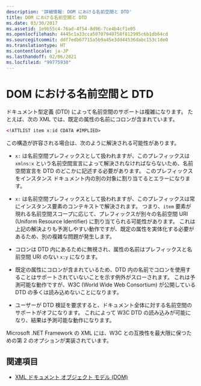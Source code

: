 ```yaml
---
description: '詳細情報: DOM における名前空間と DTD'
title: DOM における名前空間と DTD
ms.date: 03/30/2017
ms.assetid: 1e9b55c4-76ad-4f54-8d96-7ce4b4cf1e05
ms.openlocfilehash: 4445c1a33cca50707940758f812995c6b1db64cd
ms.sourcegitcommit: ddf7edb67715a5b9a45e3dd44536dabc153c1de0
ms.translationtype: HT
ms.contentlocale: ja-JP
ms.lasthandoff: 02/06/2021
ms.locfileid: "99775930"
---
```

# <a name="namespaces-and-dtds-in-the-dom"></a>DOM における名前空間と DTD

ドキュメント型定義 (DTD) によって名前空間のサポートは複雑になります。 たとえば、次の XML では、既定の属性の名前にコロンが含まれています。  
  
```xml  
<!ATTLIST item x:id CDATA #IMPLIED>  
```  
  
 この構造が許容される場合は、次のように解決される可能性があります。  
  
- `x:` は名前空間プレフィックスとして扱われますが、このプレフィックスは `xmlns:x` という名前空間宣言によって解決されなければならないため、名前空間宣言を DTD のどこかに記述する必要があります。 このプレフィックスをインスタンス ドキュメント内の別の対象に割り当てるとエラーになります。  
  
- `x:` は名前空間プレフィックスとして扱われますが、このプレフィックスは常にインスタンス要素のコンテキストで解決されます。 つまり、`item` 要素が現れる名前空間スコープに応じて、プレフィックスが別々の名前空間 URI (Uniform Resource Identifier) に割り当てられる可能性があります。 これは上記の解決よりも予測しやすい動作ですが、既定の属性を実体化する必要があるため、別の複雑な問題が発生します。  
  
- コロンは DTD 内にあるために無視され、属性の名前はプレフィックスと名前空間 URI のない `x:y` になります。  
  
- 既定の属性にコロンが含まれているため、DTD 内の名前でコロンを使用することはサポートされていないことを示す例外がスローされます。 これは予測可能な動作ですが、W3C (World Wide Web Consortium) が公開している DTD の多くは読み込めないことになります。  
  
- ユーザーが DTD 検証を要求すると、ドキュメント全体に対する名前空間のサポートがオフになります。 これによって W3C DTD の読み込みが可能になり、結果は予測可能な動作になります。  
  
 Microsoft .NET Framework の XML には、W3C との互換性を最大限に保つための第 2 のオプションが実装されています。  
  
## <a name="see-also"></a>関連項目

- [XML ドキュメント オブジェクト モデル (DOM)](xml-document-object-model-dom.md)
